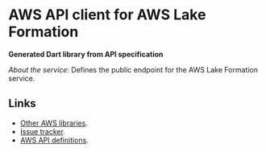# AWS API client for AWS Lake Formation

**Generated Dart library from API specification**

*About the service:*
Defines the public endpoint for the AWS Lake Formation service.

## Links

- [Other AWS libraries](https://github.com/agilord/aws_client/tree/master/generated).
- [Issue tracker](https://github.com/agilord/aws_client/issues).
- [AWS API definitions](https://github.com/aws/aws-sdk-js/tree/master/apis).
